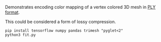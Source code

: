 Demonstrates encoding color mapping of a vertex colored 3D mesh in [PLY format](https://paulbourke.net/dataformats/ply/).

This could be considered a form of lossy compression.

```
pip install tensorflow numpy pandas trimesh "pyglet<2"
python3 fit.py
```
